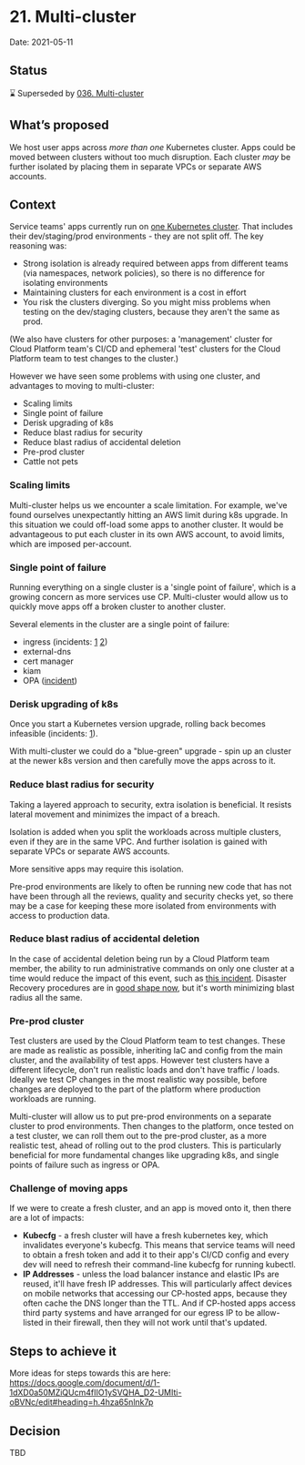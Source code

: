 # 21. Multi-cluster

Date: 2021-05-11

## Status

⌛️ Superseded by [036. Multi-cluster](036-multi-cluster.md)

## What’s proposed

We host user apps across _more than one_ Kubernetes cluster. Apps could be moved between clusters without too much disruption. Each cluster _may_ be further isolated by placing them in separate VPCs or separate AWS accounts.

## Context

Service teams' apps currently run on [one Kubernetes cluster](012-One-cluster-for-dev-staging-prod.html). That includes their dev/staging/prod environments - they are not split off. The key reasoning was:

- Strong isolation is already required between apps from different teams (via namespaces, network policies), so there is no difference for isolating environments
- Maintaining clusters for each environment is a cost in effort
- You risk the clusters diverging. So you might miss problems when testing on the dev/staging clusters, because they aren't the same as prod.

(We also have clusters for other purposes: a 'management' cluster for Cloud Platform team's CI/CD and ephemeral 'test' clusters for the Cloud Platform team to test changes to the cluster.)

However we have seen some problems with using one cluster, and advantages to moving to multi-cluster:

- Scaling limits
- Single point of failure
- Derisk upgrading of k8s
- Reduce blast radius for security
- Reduce blast radius of accidental deletion
- Pre-prod cluster
- Cattle not pets

### Scaling limits

Multi-cluster helps us we encounter a scale limitation. For example, we've found ourselves unexpectantly hitting an AWS limit during k8s upgrade. In this situation we could off-load some apps to another cluster. It would be advantageous to put each cluster in its own AWS account, to avoid limits, which are imposed per-account.

### Single point of failure

Running everything on a single cluster is a 'single point of failure', which is a growing concern as more services use CP. Multi-cluster would allow us to quickly move apps off a broken cluster to another cluster.

Several elements in the cluster are a single point of failure:

- ingress (incidents: [1](https://runbooks.cloud-platform.service.justice.gov.uk/incident-log.html#incident-on-2020-10-06-09-07-intermittent-quot-micro-downtimes-quot-on-various-services-using-dedicated-ingress-controllers) [2](https://runbooks.cloud-platform.service.justice.gov.uk/incident-log.html#incident-on-2020-04-15-10-58-nginx-tls))
- external-dns
- cert manager
- kiam
- OPA ([incident](https://runbooks.cloud-platform.service.justice.gov.uk/incident-log.html#incident-on-2020-02-25-10-58))

### Derisk upgrading of k8s

Once you start a Kubernetes version upgrade, rolling back becomes infeasible (incidents: [1](https://runbooks.cloud-platform.service.justice.gov.uk/incident-log.html#q1-2020-january-march)).

With multi-cluster we could do a "blue-green" upgrade - spin up an cluster at the newer k8s version and then carefully move the apps across to it.

### Reduce blast radius for security

Taking a layered approach to security, extra isolation is beneficial. It resists lateral movement and minimizes the impact of a breach.

Isolation is added when you split the workloads across multiple clusters, even if they are in the same VPC. And further isolation is gained with separate VPCs or separate AWS accounts.

More sensitive apps may require this isolation.

Pre-prod environments are likely to often be running new code that has not have been through all the reviews, quality and security checks yet, so there may be a case for keeping these more isolated from environments with access to production data.

### Reduce blast radius of accidental deletion

In the case of accidental deletion being run by a Cloud Platform team member, the ability to run administrative commands on only one cluster at a time would reduce the impact of this event, such as [this incident](https://runbooks.cloud-platform.service.justice.gov.uk/incident-log.html#incident-on-2020-09-21-18-27-some-cloud-platform-components-destroyed). Disaster Recovery procedures are in [good shape now](https://runbooks.cloud-platform.service.justice.gov.uk/disaster-recovery-scenarios.html#cloud-platform-disaster-recovery-scenarios), but it's worth minimizing blast radius all the same.

### Pre-prod cluster

Test clusters are used by the Cloud Platform team to test changes. These are made as realistic as possible, inheriting IaC and config from the main cluster, and the availability of test apps. However test clusters have a different lifecycle, don't run realistic loads and don't have traffic / loads. Ideally we test CP changes in the most realistic way possible, before changes are deployed to the part of the platform where production workloads are running.

Multi-cluster will allow us to put pre-prod environments on a separate cluster to prod environments. Then changes to the platform, once tested on a test cluster, we can roll them out to the pre-prod cluster, as a more realistic test, ahead of rolling out to the prod clusters. This is particularly beneficial for more fundamental changes like upgrading k8s, and single points of failure such as ingress or OPA.

### Challenge of moving apps

If we were to create a fresh cluster, and an app is moved onto it, then there are a lot of impacts:

- **Kubecfg** - a fresh cluster will have a fresh kubernetes key, which invalidates everyone's kubecfg. This means that service teams will need to obtain a fresh token and add it to their app's CI/CD config and every dev will need to refresh their command-line kubecfg for running kubectl.
- **IP Addresses** - unless the load balancer instance and elastic IPs are reused, it'll have fresh IP addresses. This will particularly affect devices on mobile networks that accessing our CP-hosted apps, because they often cache the DNS longer than the TTL. And if CP-hosted apps access third party systems and have arranged for our egress IP to be allow-listed in their firewall, then they will not work until that's updated.

## Steps to achieve it

More ideas for steps towards this are here:
https://docs.google.com/document/d/1-1dXD0a50MZiQUcm4fIIO1ySVQHA_D2-UMIti-oBVNc/edit#heading=h.4hza65nlnk7p

## Decision

TBD
